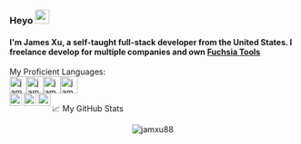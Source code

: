 ### Heyo <img src="https://media.giphy.com/media/hvRJCLFzcasrR4ia7z/giphy.gif" width="25px">
#### I'm James Xu, a self-taught full-stack developer from the United States. I freelance develop for multiple companies and own [Fuchsia Tools](https://fuchsia.tools/) <br>
My Proficient Languages: <br> 
<img src="https://upload.wikimedia.org/wikipedia/commons/thumb/9/99/Unofficial_JavaScript_logo_2.svg/480px-Unofficial_JavaScript_logo_2.svg.png"  alt="jamxu88" height="30"/><img src="https://cpng.pikpng.com/pngl/s/146-1469146_java-logo-png-transparent-vector-java-logo-png.png" alt="jamxu88" height="30"/><img src="https://upload.wikimedia.org/wikipedia/commons/thumb/c/c3/Python-logo-notext.svg/768px-Python-logo-notext.svg.png" alt="jamxu88" height="30"/><img src="https://www.vhv.rs/dpng/d/486-4866189_html-css-logo-png-transparent-png.png" alt="jamxu88" height="30"/>
<br>
<a href="https://twitter.com/jamxu_">
  <img align="left" alt="James Xu | Twitter" width="22px" src="https://raw.githubusercontent.com/peterthehan/peterthehan/master/assets/twitter.svg" />
</a>
<a href="https://www.linkedin.com/in/james-xu-6a51531b9/">
  <img align="left" alt="James's Linkedin" width="22px" src="https://raw.githubusercontent.com/peterthehan/peterthehan/master/assets/linkedin.svg" />
</a>
<a href="https://open.spotify.com/user/e90fe4zsndbm6xoe2t7t8kogf?si=WaLKpwvWTle0btle2qPb6g">
  <img align="left" alt="Abhishek's Spotify" width="22px" src="https://raw.githubusercontent.com/peterthehan/peterthehan/master/assets/spotify.svg" />
</a>
<br>
📈 My GitHub Stats

<p align="center"> <img src="https://github-readme-stats.vercel.app/api?username=jamxu88&show_icons=true&theme=gotham" alt="jamxu88" />
<!--
**jamxu88/jamxu88** is a ✨ _special_ ✨ repository because its `README.md` (this file) appears on your GitHub profile.

Here are some ideas to get you started:

- 🔭 I’m currently working on ...
- 🌱 I’m currently learning ...
- 👯 I’m looking to collaborate on ...
- 🤔 I’m looking for help with ...
- 💬 Ask me about ...
- 📫 How to reach me: ...
- 😄 Pronouns: ...
- ⚡ Fun fact: ...
-->
